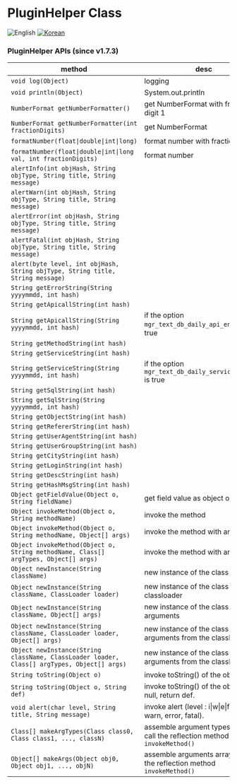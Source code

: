 # PluginHelper Class
![English](https://img.shields.io/badge/language-English-orange.svg) [![Korean](https://img.shields.io/badge/language-Korean-blue.svg)](PluginHelper-API_kr.md)

### PluginHelper APIs (since v1.7.3)

| method | desc |
| ------------ | ---------- |
| ```void log(Object)```                                                      | logging   |
| ```void println(Object)```                                                  | System.out.println   |
| ```NumberFormat getNumberFormatter()```                                     | get NumberFormat with fraction digit 1   |
| ```NumberFormat getNumberFormatter(int fractionDigits)```                   | get NumberFormat   |
| ```formatNumber(float\|double\|int\|long)```                                   | format number with fraction digit 1  |
| ```formatNumber(float\|double\|int\|long val, int fractionDigits)```           | format number  |
| ```alertInfo(int objHash, String objType, String title, String message)```  |    |
| ```alertWarn(int objHash, String objType, String title, String message)```  |    |
| ```alertError(int objHash, String objType, String title, String message)```  |    |
| ```alertFatal(int objHash, String objType, String title, String message)```  |    |
| ```alert(byte level, int objHash, String objType, String title, String message)```  |    |
| ```String getErrorString(String yyyymmdd, int hash)```                      |    |
| ```String getApicallString(int hash)```                                     |    |
| ```String getApicallString(String yyyymmdd, int hash)```                    | if the option ```mgr_text_db_daily_api_enabled``` is true |
| ```String getMethodString(int hash)```                                      |    |
| ```String getServiceString(int hash)```                                     |    |
| ```String getServiceString(String yyyymmdd, int hash)```                    | if the option ```mgr_text_db_daily_service_enabled``` is true |
| ```String getSqlString(int hash)```                                         |    |
| ```String getSqlString(String yyyymmdd, int hash)```                        |    |
| ```String getObjectString(int hash)```                                      |    |
| ```String getRefererString(int hash)```                                     |    |
| ```String getUserAgentString(int hash)```                                   |    |
| ```String getUserGroupString(int hash)```                                   |    |
| ```String getCityString(int hash)```                                        |    |
| ```String getLoginString(int hash)```                                       |    |
| ```String getDescString(int hash)```                                        |    |
| ```String getHashMsgString(int hash)```                                     |    |
| ```Object getFieldValue(Object o, String fieldName)```         | get field value as object of 'o'    |
| ```Object invokeMethod(Object o, String methodName)```         | invoke the method    |
| ```Object invokeMethod(Object o, String methodName, Object[] args)```         | invoke the method with args    |
| ```Object invokeMethod(Object o, String methodName, Class[] argTypes, Object[] args)```         | invoke the method with args    |
| ```Object newInstance(String className)```         | new instance of the class    |
| ```Object newInstance(String className, ClassLoader loader)```         | new instance of the class from the classloader    |
| ```Object newInstance(String className, Object[] args)```         | new instance of the class with arguments    |
| ```Object newInstance(String className, ClassLoader loader, Object[] args)```         | new instance of the class with arguments from the classloader    |
| ```Object newInstance(String className, ClassLoader loader, Class[] argTypes, Object[] args)```         | new instance of the class with arguments from the classloader    |
| ```String toString(Object o)```         | invoke toString() of the object    |
| ```String toString(Object o, String def)```         | invoke toString() of the object, if null, return def.    |
| ```void alert(char level, String title, String message)```         | invoke alert (level : i\|w\|e\|f as info, warn, error, fatal).    |
| ```Class[] makeArgTypes(Class class0, Class class1, ..., classN)```         | assemble argument types array to call the reflection method ```invokeMethod()```    |
| ```Object[] makeArgs(Object obj0, Object obj1, ..., objN)```         | assemble arguments array to call the reflection method ```invokeMethod()```     |